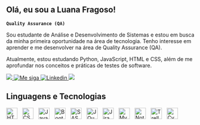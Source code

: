 ## Olá, eu sou a Luana Fragoso!

**`Quality Assurance (QA)`** 

Sou estudante de Análise e Desenvolvimento de Sistemas e estou em busca da minha primeira oportunidade na área de tecnologia. Tenho interesse em aprender e me desenvolver na área de Quality Assurance (QA).

Atualmente, estou estudando Python, JavaScript, HTML e CSS, além de me aprofundar nos conceitos e práticas de testes de software.

<p align="left">
<a href="https://www.google.com/maps/place/Rio+de+Janeiro,+RJ/@-22.9141308,-43.445982,11z/data=!3m1!4b1!4m6!3m5!1s0x9bde559108a05b:0x50dc426c672fd24e!8m2!3d-22.9068467!4d-43.1728965!16zL20vMDZnbXI?entry=ttu&g_ep=EgoyMDI1MDQwOC4wIKXMDSoASAFQAw%3D%3D">
        <img
            src= "https://custom-icon-badges.demolab.com/badge/Rio de Janeiro-BR-teal?style=for-the-badge&logo=location&logoColor=white"
        />
    </a>
    <a href="https://www.instagram.com/lua.jobs">
        <img
            title="Me siga" 
            src="https://custom-icon-badges.demolab.com/badge/-insta-F25278?style=for-the-badge&logo=instagram&logoColor=white"
        />
    </a>
    </a> 
    <a href="https://www.linkedin.com/in/luajobs/">
        <img 
            alt="Linkedin" 
            title="Conecte-me" 
            src="https://custom-icon-badges.demolab.com/badge/-LinkedIn-blue?style=for-the-badge&logoColor=white&logo=linkedin"
        />
    </a>
    <a href="https://github.com/luajobs?tab=repositories">
        <img
            src="https://custom-icon-badges.demolab.com/badge/-My repos-purple?style=for-the-badge&logoColor=white&logo=repo"
        />
    </a>
</p>



## Linguagens e Tecnologias
<img 
    align="left" 
    alt="HTML"
    title="HTML" 
    width="30px" 
    style="padding-right: 10px;" 
    src="https://cdn.jsdelivr.net/gh/devicons/devicon@latest/icons/html5/html5-original.svg" 
/>
<img 
    align="left" 
    alt="CSS" 
    title="CSS"
    width="30px" 
    style="padding-right: 10px;" 
    src="https://cdn.jsdelivr.net/gh/devicons/devicon@latest/icons/css3/css3-original.svg" 
/>
<img 
    align="left" 
    alt="JavaScript" 
    title="JavaScript"
    width="30px" 
    style="padding-right: 10px;" 
    src="https://cdn.jsdelivr.net/gh/devicons/devicon@latest/icons/javascript/javascript-original.svg" 
/>
<img 
    align="left" 
    alt="Bootstrap"
    title="Bootstrap" 
    width="30px" 
    style="padding-right: 10px;" 
    src="https://cdn.jsdelivr.net/gh/devicons/devicon@latest/icons/bootstrap/bootstrap-original.svg" 
/>
<img 
    align="left" 
    alt="SASS" 
    title="SASS"
    width="30px" 
    style="padding-right: 10px;" 
    src="https://cdn.jsdelivr.net/gh/devicons/devicon@latest/icons/sass/sass-original.svg" 
/>
<img 
    align="left" 
    alt="JQuery" 
    title="JQuery"
    width="30px" 
    style="padding-right: 10px;" 
    src="https://cdn.jsdelivr.net/gh/devicons/devicon@latest/icons/jquery/jquery-original.svg" 
/>
<img 
    align="left" 
    alt="Jira" 
    title="Jira"
    width="30px" 
    style="padding-right: 10px;" 
    src="https://cdn.jsdelivr.net/gh/devicons/devicon@latest/icons/jira/jira-original.svg"
/>
<img 
    align="left" 
    alt="MySQL" 
    title="MySQL"
    width="30px" 
    style="padding-right: 10px;" 
    src="https://cdn.jsdelivr.net/gh/devicons/devicon@latest/icons/mysql/mysql-original.svg"
/>
<img 
    align="left" 
    alt="Notion" 
    title="Notion"
    width="30px" 
    style="padding-right: 10px;" 
    src="https://cdn.jsdelivr.net/gh/devicons/devicon@latest/icons/notion/notion-original.svg"
/>
<img 
    align="left" 
    alt="Trello" 
    title="Trello"
    width="30px" 
    style="padding-right: 10px;" 
    src="https://cdn.jsdelivr.net/gh/devicons/devicon@latest/icons/trello/trello-original.svg"
/>
<img 
    align="left" 
    alt="Cypress" 
    title="Cypress"
    width="30px" 
    style="padding-right: 10px;" 
    src="https://cdn.jsdelivr.net/gh/devicons/devicon@latest/icons/cypressio/cypressio-original.svg"
/>
<br/>
<br/>

